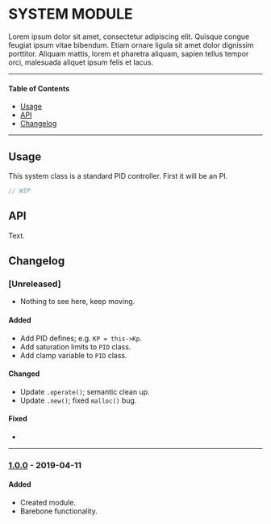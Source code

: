 # SYSTEM MODULE
Lorem ipsum dolor sit amet, consectetur adipiscing elit. Quisque congue feugiat ipsum vitae bibendum. Etiam ornare ligula sit amet dolor dignissim porttitor. Aliquam mattis, lorem et pharetra aliquam, sapien tellus tempor orci, malesuada aliquet ipsum felis et lacus.

<!-- ----------------------------------------------------------------------------------------- -->

---

#### Table of Contents

- [Usage](#usage)
- [API](#api)
- [Changelog](#changelog)

---

<!-- ----------------------------------------------------------------------------------------- -->

## Usage
This system class is a standard PID controller. First it will be an PI.

```cpp
// WIP
```

<!-- ----------------------------------------------------------------------------------------- -->

## API
Text.

<!-- ----------------------------------------------------------------------------------------- -->

## Changelog

### [Unreleased]
- Nothing to see here, keep moving.


#### Added
- Add PID defines; e.g. `KP	= this->Kp`.
- Add saturation limits to `PID` class.
- Add clamp variable to `PID` class.

#### Changed
- Update `.operate()`; semantic clean up.
- Update `.new()`; fixed `malloc()` bug.

#### Fixed
-

---

<!-- ----------------------------------------------------------------------------------------- -->

### [1.0.0] - 2019-04-11

#### Added
- Created module.
- Barebone functionality.

<!-- ----------------------------------------------------------------------------------------- -->

[1.0.0]: #changelog
